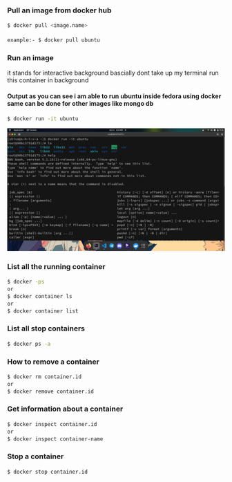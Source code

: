 ### Pull an image from docker hub 

```bash
$ docker pull <image.name>

example:- $ docker pull ubuntu 
```

### Run an image 
it stands for interactive background bascially dont take up my terminal run this container in background

#### Output as you can see i am able to run ubuntu inside  fedora  using docker same can be done for other images like mongo db 

```bash
$ docker run -it ubuntu  
```
<img src="./images/Screenshot%20from%202023-06-12%2008-14-30-min.png " >


### List all the running container

```bash 
$ docker -ps 
or
$ docker container ls
or
$ docker container list
```

### List all stop  containers
```bash
$ docker ps -a
```

### How to remove a  container

```bash
$ docker rm container.id
or
$ docker remove container.id
```

### Get information about a container

```bash
$ docker inspect container.id
or
$ docker inspect container-name
```

### Stop a  container 

```bash 
$ docker stop container.id
```